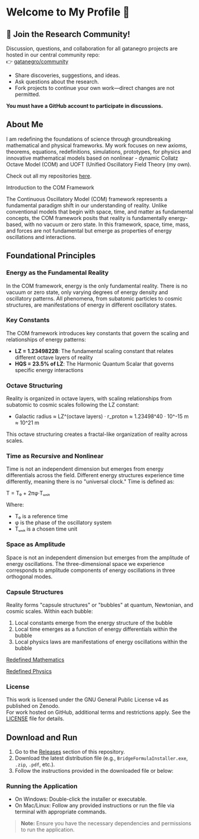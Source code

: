 # Welcome to My Profile 👋

## 📢 Join the Research Community!

Discussion, questions, and collaboration for all gatanegro projects are hosted in our central community repo:  
👉 [gatanegro/community](https://github.com/gatanegro/community/discussions)

- Share discoveries, suggestions, and ideas.
- Ask questions about the research.
- Fork projects to continue your own work—direct changes are not permitted.

**You must have a GitHub account to participate in discussions.**

## About Me
I am redefining the foundations of science through groundbreaking mathematical and physical frameworks. My work focuses on new axioms, theorems, equations, redefinitions, simulations, prototypes, for physics and innovative mathematical models based on nonlinear - dynamic Collatz Octave Model (COM) and UOFT (Unified Oscillatory Field Theory (my own).

Check out all my repositories [here](https://github.com/gatanegro?tab=repositories).

Introduction to the COM Framework

The Continuous Oscillatory Model (COM) framework represents a fundamental paradigm shift in our understanding of reality. Unlike conventional models that begin with space, time, and matter as fundamental concepts, the COM framework posits that reality is fundamentally energy-based, with no vacuum or zero state. In this framework, space, time, mass, and forces are not fundamental but emerge as properties of energy oscillations and interactions.

## Foundational Principles

### Energy as the Fundamental Reality

In the COM framework, energy is the only fundamental reality. There is no vacuum or zero state, only varying degrees of energy density and oscillatory patterns. All phenomena, from subatomic particles to cosmic structures, are manifestations of energy in different oscillatory states.

### Key Constants

The COM framework introduces key constants that govern the scaling and relationships of energy patterns:

- **LZ = 1.23498228**: The fundamental scaling constant that relates different octave layers of reality
- **HQS = 23.5% of LZ**: The Harmonic Quantum Scalar that governs specific energy interactions

### Octave Structuring

Reality is organized in octave layers, with scaling relationships from subatomic to cosmic scales following the LZ constant:

- Galactic radius ≈ LZ^(octave layers) · r_proton ≈ 1.23498^40 · 10^-15 m ≈ 10^21 m

This octave structuring creates a fractal-like organization of reality across scales.

### Time as Recursive and Nonlinear

Time is not an independent dimension but emerges from energy differentials across the field. Different energy structures experience time differently, meaning there is no "universal clock." Time is defined as:

T = T₀ + 2πφ·Tᵤₙᵢₜ

Where:
- T₀ is a reference time
- φ is the phase of the oscillatory system
- Tᵤₙᵢₜ is a chosen time unit

### Space as Amplitude

Space is not an independent dimension but emerges from the amplitude of energy oscillations. The three-dimensional space we experience corresponds to amplitude components of energy oscillations in three orthogonal modes.

### Capsule Structures

Reality forms "capsule structures" or "bubbles" at quantum, Newtonian, and cosmic scales. Within each bubble:

1. Local constants emerge from the energy structure of the bubble
2. Local time emerges as a function of energy differentials within the bubble
3. Local physics laws are manifestations of energy oscillations within the bubble

[Redefined Mathematics](https://github.com/gatanegro/COM-/blob/main/redefined_mathematics.pdf)

 [Redefined Physics](https://github.com/gatanegro/COM-/blob/main/redefined_physics.pdf)

### License
This work is licensed under the GNU General Public License v4 as published on Zenodo.  
For work hosted on GitHub, additional terms and restrictions apply. See the [LICENSE](https://github.com/gatanegro/gatanegro/blob/main/License.md) file for details.

## Download and Run

1. Go to the [Releases](https://github.com/gatanegro/bridge-formula/releases) section of this repository.
2. Download the latest distribution file (e.g., `BridgeFormulaInstaller.exe`, `.zip`, `.pdf`, etc.).
3. Follow the instructions provided in the downloaded file or below:

### Running the Application

- On Windows: Double-click the installer or executable.
- On Mac/Linux: Follow any provided instructions or run the file via terminal with appropriate commands.

> **Note:** Ensure you have the necessary dependencies and permissions to run the application.

